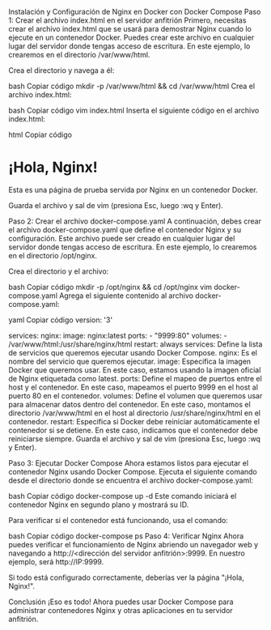 Instalación y Configuración de Nginx en Docker con Docker Compose
Paso 1: Crear el archivo index.html en el servidor anfitrión
Primero, necesitas crear el archivo index.html que se usará para demostrar Nginx cuando lo ejecute en un contenedor Docker. Puedes crear este archivo en cualquier lugar del servidor donde tengas acceso de escritura. En este ejemplo, lo crearemos en el directorio /var/www/html.

Crea el directorio y navega a él:

bash
Copiar código
mkdir -p /var/www/html && cd /var/www/html
Crea el archivo index.html:

bash
Copiar código
vim index.html
Inserta el siguiente código en el archivo index.html:

html
Copiar código
<!DOCTYPE html>
<html>
<head>
    <title>¡Hola, Nginx!</title>
</head>
<body>
    <h1>¡Hola, Nginx!</h1>
    <p>Esta es una página de prueba servida por Nginx en un contenedor Docker.</p>
</body>
</html>
Guarda el archivo y sal de vim (presiona Esc, luego :wq y Enter).

Paso 2: Crear el archivo docker-compose.yaml
A continuación, debes crear el archivo docker-compose.yaml que define el contenedor Nginx y su configuración. Este archivo puede ser creado en cualquier lugar del servidor donde tengas acceso de escritura. En este ejemplo, lo crearemos en el directorio /opt/nginx.

Crea el directorio y el archivo:

bash
Copiar código
mkdir -p /opt/nginx && cd /opt/nginx
vim docker-compose.yaml
Agrega el siguiente contenido al archivo docker-compose.yaml:

yaml
Copiar código
version: '3'

services:
  nginx:
    image: nginx:latest
    ports:
      - "9999:80"
    volumes:
      - /var/www/html:/usr/share/nginx/html
    restart: always
services: Define la lista de servicios que queremos ejecutar usando Docker Compose.
nginx: Es el nombre del servicio que queremos ejecutar.
image: Especifica la imagen Docker que queremos usar. En este caso, estamos usando la imagen oficial de Nginx etiquetada como latest.
ports: Define el mapeo de puertos entre el host y el contenedor. En este caso, mapeamos el puerto 9999 en el host al puerto 80 en el contenedor.
volumes: Define el volumen que queremos usar para almacenar datos dentro del contenedor. En este caso, montamos el directorio /var/www/html en el host al directorio /usr/share/nginx/html en el contenedor.
restart: Especifica si Docker debe reiniciar automáticamente el contenedor si se detiene. En este caso, indicamos que el contenedor debe reiniciarse siempre.
Guarda el archivo y sal de vim (presiona Esc, luego :wq y Enter).

Paso 3: Ejecutar Docker Compose
Ahora estamos listos para ejecutar el contenedor Nginx usando Docker Compose. Ejecuta el siguiente comando desde el directorio donde se encuentra el archivo docker-compose.yaml:

bash
Copiar código
docker-compose up -d
Este comando iniciará el contenedor Nginx en segundo plano y mostrará su ID.

Para verificar si el contenedor está funcionando, usa el comando:

bash
Copiar código
docker-compose ps
Paso 4: Verificar Nginx
Ahora puedes verificar el funcionamiento de Nginx abriendo un navegador web y navegando a http://<dirección del servidor anfitrión>:9999. En nuestro ejemplo, será http://IP:9999.

Si todo está configurado correctamente, deberías ver la página "¡Hola, Nginx!".

Conclusión
¡Eso es todo! Ahora puedes usar Docker Compose para administrar contenedores Nginx y otras aplicaciones en tu servidor anfitrión.